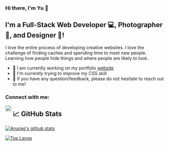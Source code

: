 ### Hi there, I'm Yu 👋

## I'm a Full-Stack Web Developer 💻, Photographer 📸, and Designer 🎨!

I love the entire process of developing creative websites. I love the challenge of finding caches and spending time to meet new people. Learning how people hide things and where people are likely to look.

- 🔭 I am currently working on my portfolio [website](https://www.yushi.dev/)
- 🌱 I'm currently trying to improve my CSS skill
- 💬 if you have any question/feedback, please do not hesitate to reach out to me!

### Connect with me:

<a href="https://github.com/yushi1007"><img align="left" src="https://raw.githubusercontent.com/yushi1007/yushi1007/main/images/linkedin.svg" alt="Yu Shi | LinkedIn" width="21px"/></a>
<a href=""></a>
<a href=""></a>
<a href=""></a>

### [<i class="fab fa-linkedin"></i>](https://github.com/yushi1007)

## 📈 GitHub Stats 

[![Anurag's github stats](https://github-readme-stats.vercel.app/api?username=yushi1007)](https://github.com/yushi1007)

[![Top Langs](https://github-readme-stats.vercel.app/api/top-langs/?username=yushi1007&layout=compact)](https://github.com/yushi1007)
